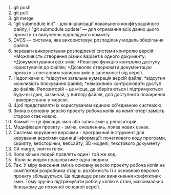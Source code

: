 1. git push 
2. git pull 
3. git merge
4. "git submodule init" - для ініціалізації локального конфігураційного файлу, і "git submodule update" — для отримання всіх даних цього проекту та вилучення відповідного комміту.
5. DVCS — система, яка використовує розподілену модель зберігання файлів.
6. переваги використання розподіленої системи контролю версій: *Можливість створення різних варіантів одного документу; *Документування всіх змін; *Реалізує функцію контролю доступу користувачів до файлів; *Дозволяє створювати документацію проєкту з поетапним записом змін в залежності від версії.
7. Недоліками є: *відсутня загальна нумерація версій файла; *відсутня можливість блокування файлів; *неможливо контролювати доступ до файлів.
Репозиторій – це місце, де зберігаються і підтримуються будь-які дані, зазвичай, у вигляді файлів, для доступного поширення і використання у мережі.
7. Щоб представляти їх користувачам єдиною об'єднаною системою.
8. Зміна в основну версію проекту робоча копія на комп'ютері замість старою стає новою.
9. Комміт — це фіксація змін або запис змін у репозиторій.
10. Модифікація проекту - зміна, оновленняь, поява нових ознак.
11. Система керування версіями - програмний інструмент для керування версіями одиниці інформації: початкового коду програми, скрипту, вебсторінки, вебсайту, 3D-моделі, текстового документу
12. Git marge, злиття гілок.
13. Коли кілька людей правлять один і той же код.
14. .Коли за кодом працюватиме одна людина.
15. Так. У міру внесення змін в основну версію проекту робоча копія на комп'ютері розробника старіє: розбіжність її з основною версією проекту збільшується. Це підвищує ризик виникнення конфліктних змін. Тому зручно підтримувати робочу копію в стані, максимально близькому до поточної основної версії.	
